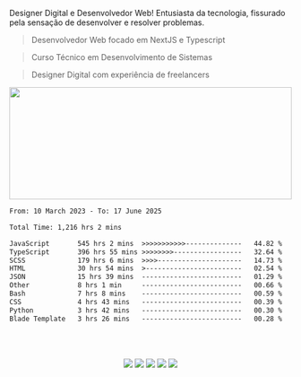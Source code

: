 Designer Digital e Desenvolvedor Web! Entusiasta da tecnologia, fissurado pela sensação de desenvolver e resolver problemas. 
   
> Desenvolvedor Web focado em NextJS e Typescript

> Curso Técnico em Desenvolvimento de Sistemas

> Designer Digital com experiência de freelancers

<img width="100%" height="200px" src="https://i.postimg.cc/mZXw5mwb/oie-1216815k4a-Uyv-MR.gif" />

<br>

<!--START_SECTION:waka-->

```txt
From: 10 March 2023 - To: 17 June 2025

Total Time: 1,216 hrs 2 mins

JavaScript       545 hrs 2 mins  >>>>>>>>>>>--------------   44.82 %
TypeScript       396 hrs 55 mins >>>>>>>>-----------------   32.64 %
SCSS             179 hrs 6 mins  >>>>---------------------   14.73 %
HTML             30 hrs 54 mins  >------------------------   02.54 %
JSON             15 hrs 39 mins  -------------------------   01.29 %
Other            8 hrs 1 min     -------------------------   00.66 %
Bash             7 hrs 8 mins    -------------------------   00.59 %
CSS              4 hrs 43 mins   -------------------------   00.39 %
Python           3 hrs 42 mins   -------------------------   00.30 %
Blade Template   3 hrs 26 mins   -------------------------   00.28 %
```

<!--END_SECTION:waka-->

##

<div align="center"> 
   <br>
      <div align="center">
      <br>
      <a href="https://instagram.com/_davhy" target="_blank"><img src="https://img.shields.io/badge/-Instagram-161b22?style=for-the-badge&logo=instagram&logoColor=white" target="_blank"></a>
      <a href="mailto:davhydesign@gmail.com"><img src="https://img.shields.io/badge/-Gmail-161b22?style=for-the-badge&logo=gmail&logoColor=white" target="_blank"></a>
      <a href="https://linkedin.com/in/davhy-andrade-dev/" target="_blank"><img src="https://img.shields.io/badge/-LinkedIn-161b22?style=for-the-badge&logo=linkedin&logoColor=white" target="_blank"></a> 
      <a href="https://api.whatsapp.com/send?phone=5511934643395" target="_blank"><img src="https://img.shields.io/badge/WhatsApp-161b22?style=for-the-badge&logo=whatsapp&logoColor=white" target="_blank"></a> 
      <a href="https://davhyandrade.com.br" target="_blank"><img src="https://img.shields.io/badge/portfólio-161b22?style=for-the-badge&logo=About.me&logoColor=white" target="_blank"></a> 
      <br>
      <br>
   </div>
</div>
